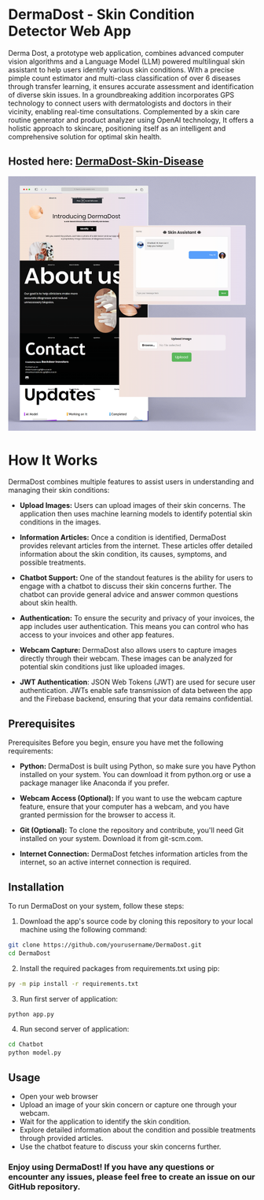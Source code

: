 # DermaDost - Skin Condition Detector Web App
Derma Dost, a prototype web application, combines advanced computer vision algorithms and a Language Model (LLM) powered multilingual skin assistant to help users identify various skin conditions. With a precise pimple count estimator and multi-class classification of over 6 diseases through transfer learning, it ensures accurate assessment and identification of diverse skin issues. In a groundbreaking addition incorporates GPS technology to connect users with dermatologists and doctors in their vicinity, enabling real-time consultations. Complemented by a skin care routine generator and product analyzer using OpenAI technology, It offers a holistic approach to skincare, positioning itself as an intelligent and comprehensive solution for optimal skin health.

## Hosted here: [DermaDost-Skin-Disease](https://skin-disease.yasharya5.repl.co)
<img src="https://github.com/ahbarhusain/Dermadost/blob/master/static/images/demo.png" width="900"/>

# How It Works
DermaDost combines multiple features to assist users in understanding and managing their skin conditions:
- **Upload Images:** Users can upload images of their skin concerns. The application then uses machine learning models to identify potential skin conditions in the images.

- **Information Articles:** Once a condition is identified, DermaDost provides relevant articles from the internet. These articles offer detailed information about the skin condition, its causes, symptoms, and possible treatments.

- **Chatbot Support:** One of the standout features is the ability for users to engage with a chatbot to discuss their skin concerns further. The chatbot can provide general advice and answer common questions about skin health.

- **Authentication:** To ensure the security and privacy of your invoices, the app includes user authentication. This means you can control who has access to your invoices and other app features.

- **Webcam Capture:** DermaDost also allows users to capture images directly through their webcam. These images can be analyzed for potential skin conditions just like uploaded images.

- **JWT Authentication**: JSON Web Tokens (JWT) are used for secure user authentication. JWTs enable safe transmission of data between the app and the Firebase backend, ensuring that your data remains confidential.

## Prerequisites
Prerequisites
Before you begin, ensure you have met the following requirements:

- **Python:** DermaDost is built using Python, so make sure you have Python installed on your system. You can download it from python.org or use a package manager like Anaconda if you prefer.

- **Webcam Access (Optional):** If you want to use the webcam capture feature, ensure that your computer has a webcam, and you have granted permission for the browser to access it.

- **Git (Optional):** To clone the repository and contribute, you'll need Git installed on your system. Download it from git-scm.com.

- **Internet Connection:** DermaDost fetches information articles from the internet, so an active internet connection is required.

## Installation
To run DermaDost on your system, follow these steps:

1. Download the app's source code by cloning this repository to your local machine using the following command:

```bash
git clone https://github.com/yourusername/DermaDost.git
cd DermaDost
```

2. Install the required packages from requirements.txt using pip:
 ```bash
 py -m pip install -r requirements.txt
 ```
    
3. Run first server of application:
 ```bash
 python app.py
```

4. Run second server of application:
  ```bash
 cd Chatbot
 python model.py
```

## Usage
- Open your web browser 
- Upload an image of your skin concern or capture one through your webcam.
- Wait for the application to identify the skin condition.
- Explore detailed information about the condition and possible treatments through provided articles.
- Use the chatbot feature to discuss your skin concerns further.


### Enjoy using DermaDost! If you have any questions or encounter any issues, please feel free to create an issue on our GitHub repository.
